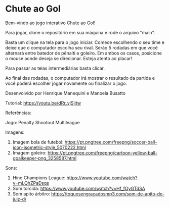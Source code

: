 # Chute ao Gol
Bem-vindo ao jogo interativo Chute ao Gol!

Para jogar, clone o repositório em sua máquina e rode o arquivo "main".

Basta um clique na tela para o jogo iniciar. Comece escolhendo o seu time e deixe que o computador escolha seu rival. Serão 5 rodadas em que você alternará entre batedor de pênalti e goleiro. Em ambos os casos, posicione o mouse aonde deseja se direcionar. Esteja atento ao placar!

Para passar as telas intermediárias basta clicar.

Ao final das rodadas, o computador irá mostrar o resultado da partida e você poderá escolher jogar novamente ou finalizar o jogo.

Desenvolvido por Henrique Manequini e Manoela Busatto

Tutorial: https://youtu.be/dRr_yjSjjtw

Referências: 

Jogo:
Penalty Shootout Multileague

Imagens: 

1. Imagem bola de futebol: https://pt.pngtree.com/freepng/soccer-ball-icon-isometric-style_5070222.html
2. Imagem goleiro: https://pt.pngtree.com/freepng/cartoon-yellow-ball-goalkeeper-png_3258587.html

Sons:

1. Hino Champions League: https://www.youtube.com/watch?v=mLQhZPaDsqs
2. Som torcida: https://www.youtube.com/watch?v=Hf_fOyGTdSA
3. Som apito árbitro: https://toquesengracadosmp3.com/som-de-apito-de-juiz-d/
